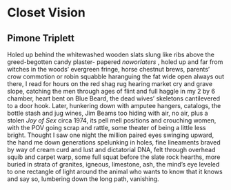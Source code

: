# Closet Vision
## Pimone Triplett
Holed up behind the whitewashed wooden slats
slung like ribs above the greed-begotten candy plaster-
papered _noworlaters_ , holed up and far
from witches in the woods’ evergreen fringe,
horse chestnut brews, parents’ crow commotion or
robin squabble haranguing the fat
wide open always out there, I read for hours
on the red shag rug hearing market cry
and grave slope, catching the men through ages
of flint and full haggle in my 2 by 6 chamber,
heart bent on Blue Beard, the dead wives’
skeletons cantilevered to a door hook. Later,
hunkering down with amputee hangers,
catalogs, the bottle stash and jug wines,
Jim Beams too hiding with air, no air,
plus a stolen _Joy of Sex_ circa 1974,
its pell mell positions and crouching
women, with the POV going scrap and rattle,
some theater of being a little less bright.
Thought I saw one night the million paired eyes
swinging upward, the hand me down generations
spelunking in holes, fine lineaments braved
by way of cream curd and lust and dictatorial DNA,
felt through overhead squib and carpet warp,
some full squat before the slate rock hearths,
more buried in strata of granites, igneous,
limestone, ash, the mind’s eye leveled
to one rectangle of light around the animal
who wants to know that it knows and say so,
lumbering down the long path, vanishing.